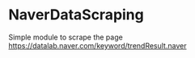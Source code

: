 # NaverDataScraping
Simple module to scrape the page https://datalab.naver.com/keyword/trendResult.naver
